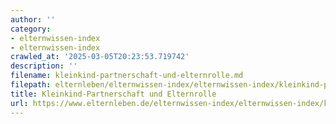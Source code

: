 ```yaml
---
author: ''
category:
- elternwissen-index
- elternwissen-index
crawled_at: '2025-03-05T20:23:53.719742'
description: ''
filename: kleinkind-partnerschaft-und-elternrolle.md
filepath: elternleben/elternwissen-index/elternwissen-index/kleinkind-partnerschaft-und-elternrolle.md
title: Kleinkind-Partnerschaft und Elternrolle
url: https://www.elternleben.de/elternwissen-index/elternwissen-index/kleinkind-partnerschaft-und-elternrolle/
---
```




